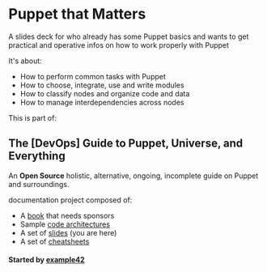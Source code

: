 # Puppet that Matters

A slides deck for who already has some Puppet basics and wants to get practical and operative infos on how to work properly with Puppet

It's about:

- How to perform common tasks with Puppet
- How to choose, integrate, use and write modules
- How to classify nodes and organize code and data
- How to manage interdependencies across nodes

This is part of:

## The [DevOps] Guide to Puppet, Universe, and Everything

An **Open Source** holistic, alternative, ongoing, incomplete guide on Puppet and surroundings.

 documentation project composed of:

- A [book](https://github.com/example42/puppetguide-book) that needs sponsors
- Sample [code architectures](https://github.com/example42/puppetguide-architectures)
- A set of [slides](https://github.com/example42/puppetguide-slides) (you are here)
- A set of [cheatsheets](https://github.com/example42/puppetguide-cheatsheets)

#### Started by [example42](http://www.example42.com)

